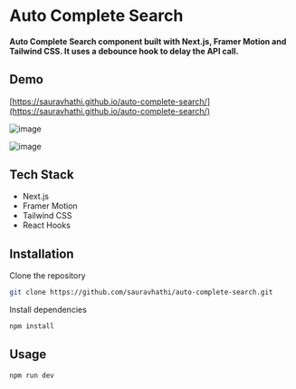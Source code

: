 # Auto Complete Search

#### Auto Complete Search component built with Next.js, Framer Motion and Tailwind CSS. It uses a debounce hook to delay the API call.

## Demo
[https://sauravhathi.github.io/auto-complete-search/](https://sauravhathi.github.io/auto-complete-search/)

![image](https://user-images.githubusercontent.com/61316762/212543377-66d31abf-5b3a-4ce6-8415-461e83ee736f.png)

![image](https://user-images.githubusercontent.com/61316762/212543389-a4cc0a8d-c919-4cb3-869c-1febb2f7c5e3.png)

## Tech Stack

- Next.js
- Framer Motion
- Tailwind CSS
- React Hooks

## Installation

Clone the repository

```bash
git clone https://github.com/sauravhathi/auto-complete-search.git
```

Install dependencies

```bash
npm install
```

## Usage

```bash
npm run dev
```
